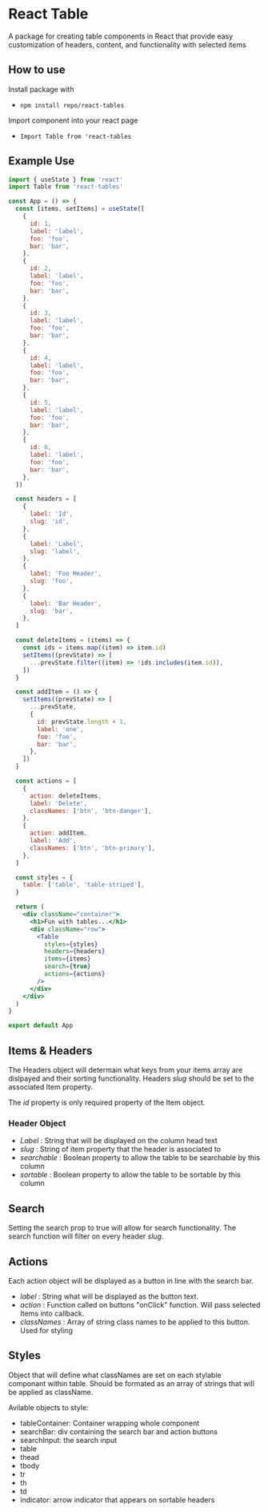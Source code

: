 # React Table

A package for creating table components in React that provide easy customization of headers, content, and functionality with selected items

## How to use

Install package with

- `npm install repo/react-tables`

Import component into your react page

- `Import Table from 'react-tables`

## Example Use

```jsx
import { useState } from 'react'
import Table from 'react-tables'

const App = () => {
  const [items, setItems] = useState([
    {
      id: 1,
      label: 'label',
      foo: 'foo',
      bar: 'bar',
    },
    {
      id: 2,
      label: 'label',
      foo: 'foo',
      bar: 'bar',
    },
    {
      id: 3,
      label: 'label',
      foo: 'foo',
      bar: 'bar',
    },
    {
      id: 4,
      label: 'label',
      foo: 'foo',
      bar: 'bar',
    },
    {
      id: 5,
      label: 'label',
      foo: 'foo',
      bar: 'bar',
    },
    {
      id: 6,
      label: 'label',
      foo: 'foo',
      bar: 'bar',
    },
  ])

  const headers = [
    {
      label: 'Id',
      slug: 'id',
    },
    {
      label: 'Label',
      slug: 'label',
    },
    {
      label: 'Foo Header',
      slug: 'foo',
    },
    {
      label: 'Bar Header',
      slug: 'bar',
    },
  ]

  const deleteItems = (items) => {
    const ids = items.map((item) => item.id)
    setItems((prevState) => [
      ...prevState.filter((item) => !ids.includes(item.id)),
    ])
  }

  const addItem = () => {
    setItems((prevState) => [
      ...prevState,
      {
        id: prevState.length + 1,
        label: 'one',
        foo: 'foo',
        bar: 'bar',
      },
    ])
  }

  const actions = [
    {
      action: deleteItems,
      label: 'Delete',
      classNames: ['btn', 'btn-danger'],
    },
    {
      action: addItem,
      label: 'Add',
      classNames: ['btn', 'btn-primary'],
    },
  ]

  const styles = {
    table: ['table', 'table-striped'],
  }

  return (
    <div className="container">
      <h1>Fun with tables...</h1>
      <div className="row">
        <Table
          styles={styles}
          headers={headers}
          items={items}
          search={true}
          actions={actions}
        />
      </div>
    </div>
  )
}

export default App
```

## Items & Headers

The Headers object will determain what keys from your items array are dislpayed and their sorting functionality. Headers _slug_ should be set to the associated Item property.

The _id_ property is only required property of the Item object.

### Header Object

- _Label_ : String that will be displayed on the column head text
- _slug_ : String of item property that the header is associated to
- _searchable_ : Boolean property to allow the table to be searchable by this column
- _sortable_ : Boolean property to allow the table to be sortable by this column

## Search

Setting the search prop to true will allow for search functionality. The search function will filter on every header _slug_.

## Actions

Each action object will be displayed as a button in line with the search bar.

- _label_ : String what will be displayed as the button text.
- _action_ : Function called on buttons "onClick" function. Will pass selected Items into callback.
- _classNames_ : Array of string class names to be applied to this button. Used for styling

## Styles

Object that will define what classNames are set on each stylable componant within table. Should be formated as an array of strings that will be applied as className.

Avilable objects to style:

- tableContainer: Container wrapping whole component
- searchBar: div containing the search bar and action buttons
- searchInput: the search input
- table
- thead
- tbody
- tr
- th
- td
- indicator: arrow indicator that appears on sortable headers
